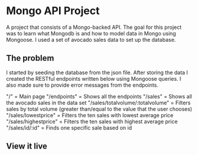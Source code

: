 # Mongo API Project

A project that consists of a Mongo-backed API. The goal for this project was to learn what Mongodb is and how to model data in Mongo using Mongoose. I used a set of avocado sales data to set up the database. 

## The problem

I started by seeding the database from the json file. After storing the data I created the RESTful endpoints written below using Mongoose queries. I also made sure to provide error messages from the endpoints.

"/" = Main page
"/endpoints" = Shows all the endpoints
"/sales" = Shows all the avocado sales in the data set
"/sales/totalvolume/:totalvolume" = Filters sales by total volume (greater than/equal to the value that the user chooses)
"/sales/lowestprice" = Filters the ten sales with lowest average price
"/sales/highestprice" = Filters the ten sales with highest average price
"/sales/id/:id" = Finds one specific sale based on id

## View it live


